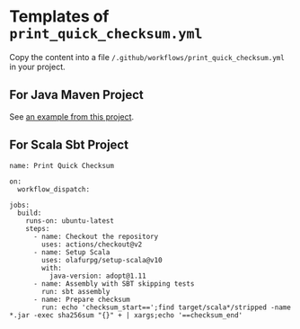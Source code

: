# Templates of `print_quick_checksum.yml`

Copy the content into a file `/.github/workflows/print_quick_checksum.yml` in your project.

## For Java Maven Project

See [an example from this project](../../../.github/workflows/print_quick_checksum.yml).

## For Scala Sbt Project

```
name: Print Quick Checksum

on:
  workflow_dispatch:

jobs:
  build:
    runs-on: ubuntu-latest
    steps:
      - name: Checkout the repository
        uses: actions/checkout@v2
      - name: Setup Scala
        uses: olafurpg/setup-scala@v10
        with:
          java-version: adopt@1.11
      - name: Assembly with SBT skipping tests
        run: sbt assembly
      - name: Prepare checksum
        run: echo 'checksum_start==';find target/scala*/stripped -name *.jar -exec sha256sum "{}" + | xargs;echo '==checksum_end'
```